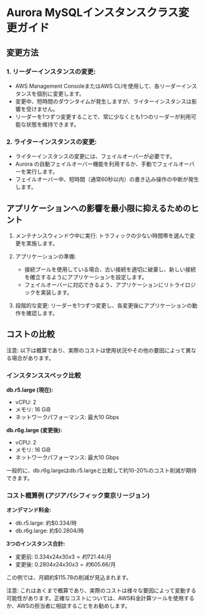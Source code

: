 # Aurora MySQLインスタンスクラス変更ガイド

## 変更方法

### 1. リーダーインスタンスの変更:
- AWS Management ConsoleまたはAWS CLIを使用して、各リーダーインスタンスを個別に変更します。
- 変更中、短時間のダウンタイムが発生しますが、ライターインスタンスは影響を受けません。
- リーダーを1つずつ変更することで、常に少なくとも1つのリーダーが利用可能な状態を維持できます。

### 2. ライターインスタンスの変更:
- ライターインスタンスの変更には、フェイルオーバーが必要です。
- Aurora の自動フェイルオーバー機能を利用するか、手動でフェイルオーバーを実行します。
- フェイルオーバー中、短時間（通常60秒以内）の書き込み操作の中断が発生します。

## アプリケーションへの影響を最小限に抑えるためのヒント

1. メンテナンスウィンドウ中に実行: トラフィックの少ない時間帯を選んで変更を実施します。

2. アプリケーションの準備:
   - 接続プールを使用している場合、古い接続を適切に破棄し、新しい接続を確立するようにアプリケーションを設定します。
   - フェイルオーバーに対応できるよう、アプリケーションにリトライロジックを実装します。

3. 段階的な変更: リーダーを1つずつ変更し、各変更後にアプリケーションの動作を確認します。

## コストの比較

注意: 以下は概算であり、実際のコストは使用状況やその他の要因によって異なる場合があります。

### インスタンススペック比較

**db.r5.large (現在):**
- vCPU: 2
- メモリ: 16 GiB
- ネットワークパフォーマンス: 最大10 Gbps

**db.r6g.large (変更後):**
- vCPU: 2
- メモリ: 16 GiB
- ネットワークパフォーマンス: 最大10 Gbps

一般的に、db.r6g.largeはdb.r5.largeと比較して約10-20%のコスト削減が期待できます。

### コスト概算例 (アジアパシフィック東京リージョン)

**オンデマンド料金:**
- db.r5.large: 約$0.334/時
- db.r6g.large: 約$0.2804/時

**3つのインスタンス合計:**
- 変更前: $0.334 x 24 x 30 x 3 = 約$721.44/月
- 変更後: $0.2804 x 24 x 30 x 3 = 約$605.66/月

この例では、月額約$115.78の削減が見込まれます。

注意: これはあくまで概算であり、実際のコストは様々な要因によって変動する可能性があります。正確なコストについては、AWS料金計算ツールを使用するか、AWSの担当者に相談することをお勧めします。
